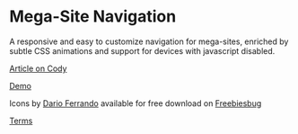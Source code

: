 Mega-Site Navigation
=========

A responsive and easy to customize navigation for mega-sites, enriched by subtle CSS animations and support for devices with javascript disabled.

[Article on Cody](http://codyhouse.co/gem/css-mega-site-navigation/)

[Demo](http://codyhouse.co/demo/mega-site-navigation/index.html)

Icons by [Dario Ferrando](https://www.behance.net/darioferrando) available for free download on [Freebiesbug](http://freebiesbug.com/psd-freebies/linea-line-icon-set-psd-ai-webfont/)
 
[Terms](http://codyhouse.co/terms/)
